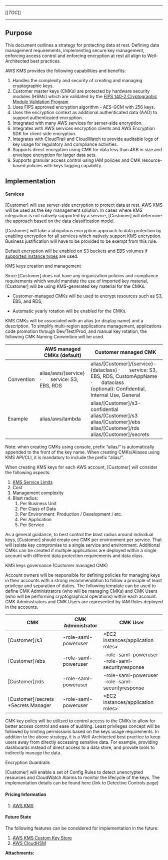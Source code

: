   

  

|    |    |    |    |
| --- | --- | --- | --- |

  

* * *

[[_TOC_]]

* * *

**Purpose**
-----------

This document outlines a strategy for protecting data at rest. Defining data management requirements, implementing secure key management, enforcing access control and enforcing encryption at rest all align to Well-Architected best practices.

AWS KMS provides the following capabilities and benefits:

1.  Handles the complexity and security of creating and managing cryptographic keys.
2.  Customer master keys (CMKs) are protected by hardware security modules (HSMs) which are validated by the [FIPS 140-2 Cryptographic Module Validation Program](https://csrc.nist.gov/projects/cryptographic-module-validation-program/Certificate/3139)
3.  Uses FIPS approved encryption algorithm - AES-GCM with 256 keys.
4.  Uses the encryption context as additional authenticated data (AAD) to support authenticated encryption.
5.  Integrated with many AWS services for server-side encryption.
6.  Integrates with AWS services encryption clients and AWS Encryption SDK for client-side encryption.
7.  Integrates with CloudTrail and CloudWatch to provide auditable logs of key usage for regulatory and compliance activities.
8.  Supports direct encryption using CMK for data less than 4KB in size and envelope encryption for larger data sets.
9.  Supports granular access control using IAM policies and CMK resource-based policies with keys tagging capability.

**Implementation**
------------------

#### **Services**

\[Customer\] will use server-side encryption to protect data at rest. AWS KMS will be used as the key management solution. In cases where KMS integration is not natively supported by a service, \[Customer\] will determine the approach based on the data classification model.

\[Customer\] will take a ubiquitous encryption approach to data protection by enabling encryption for all services which natively support KMS encryption. Business justification will have to be provided to be exempt from this rule.

Default encryption will be enabled on S3 buckets and EBS volumes if [supported instance types](https://docs.aws.amazon.com/AWSEC2/latest/UserGuide/EBSEncryption.html#EBSEncryption_supported_instances) are used.

KMS keys creation and management

Since \[Customer\] does not have any organization policies and compliance requirements which would mandate the use of imported key material, \[Customer\] will be using KMS-generated key material for the CMKs.

*   Customer-managed CMKs will be used to encrypt resources such as S3, EBS, and RDS;
    
*   Automatic yearly rotation will be enabled for the CMKs.
    

KMS CMKs will be associated with an alias (or display name) and a description. To simplify multi-region applications management, applications code promotion through Dev/Test/Prod, and manual key rotation, the following CMK Naming Convention will be used.

|     |   **AWS managed CMKs (default)**   |   **Customer managed CMK**   |
| --- | --- | --- |
|   Convention   |   alias/aws/{service}  ·       service: S3, EBS, RDS   |   alias/\[Customer\]/{service}-{dataclass}  ·       service: S3, EBS, RDS, CustomAppName  ·       dataclass (optional): Confidential, Internal Use, General   |
|   Example   |   alias/aws/lambda   |   alias/\[Customer\]/s3-confidential  alias/\[Customer\]/s3  alias/\[Customer\]/ebs  alias/\[Customer\]/rds  alias/\[Customer\]/secrets   |

Note: when creating CMKs using console, prefix “alias/” is automatically appended to the front of the key name. When creating CMKs/Aliases using KMS API/CLI, it is mandatory to include the prefix “alias/”.

  

When creating KMS keys for each AWS account, \[Customer\] will consider the following aspects:

1.  [KMS Service Limits](https://docs.aws.amazon.com/kms/latest/developerguide/limits.html)
2.  Cost
3.  Management complexity
4.  Blast radius:
    1.  Per Business Unit 
    2.  Per Class of Data 
    3.  Per Environment: Production / Development / etc. 
    4.  Per Application 
    5.  Per Service

As a general guidance, to best control the blast radius around individual keys, \[Customer\] should create one CMK per environment per service. That will isolate key compromise to a single service and environment. Additional CMKs can be created if multiple applications are deployed within a single account with different data protection requirements and data class. 

KMS keys governance (Customer managed CMK)

Account owners will be responsible for defining policies for managing keys in their accounts with a strong recommendation to follow a principle of least privilege and separation of duties. The following template can be used to define CMK Administrators (who will be managing CMKs) and CMK Users (who will be performing cryptographical operations) within each account. CMK Administrators and CMK Users are represented by IAM Roles deployed in the accounts.

|   **CMK**   |   **CMK Administrator**   |   **CMK User**   |
| --- | --- | --- |
|   \[Customer\]/s3   |   <Namespace>-role-saml-poweruser   |   <EC2 instances/application roles>   |
| \[Customer\]/ebs |   <Namespace>-role-saml-poweruser        |   <Namespace>-role-saml-poweruser  <Namespace>-role-saml-securityresponse   |
| \[Customer\]/rds | <Namespace>-role-saml-poweruser |   <Namespace>-role-saml-poweruser  <Namespace>-role-saml-securityresponse   |
|   \[Customer\]/secrets  \*Secrets Manager   | <Namespace>-role-saml-poweruser |   <EC2 instances/application roles>           |

  

CMK key policy will be utilized to control access to the CMKs to allow for better access control and ease of auditing. Least privileges concept will be followed by limiting permissions based on the keys usage requirements. In addition to the above strategy, it is a Well-Architected best practice to keep users away from directly accessing sensitive data. For example, providing dashboards instead of direct access to a data store, and provide tools to indirectly manage the data.

Encryption Guardrails

\[Customer\] will enable a set of Config Rules to detect unencrypted resources and CloudWatch Alarms to monitor the lifecycle of the keys. The implementation details can be found here (link to Detective Controls page) 

#### Pricing Information

1.  [AWS KMS](https://aws.amazon.com/kms/pricing)

#### Future State

The following features can be considered for implementation in the future:

1.  [AWS KMS Custom Key Store](https://docs.aws.amazon.com/kms/latest/developerguide/custom-key-store-overview.html)
2.  [AWS CloudHSM](https://docs.aws.amazon.com/cloudhsm/index.html)

 **Attachments:** 

